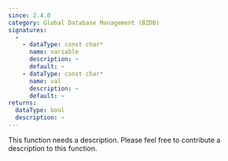 ```yaml
---
since: 2.4.0
category: Global Database Management (BZDB)
signatures:
  -
    - dataType: const char*
      name: variable
      description: ~
      default: ~
    - dataType: const char*
      name: val
      description: ~
      default: ~
returns:
  dataType: bool
  description: ~
---
```


This function needs a description. Please feel free to contribute a description to this function.
